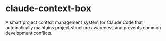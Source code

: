 # claude-context-box
A smart project context management system for Claude Code that automatically maintains project structure awareness and prevents common development conflicts.
